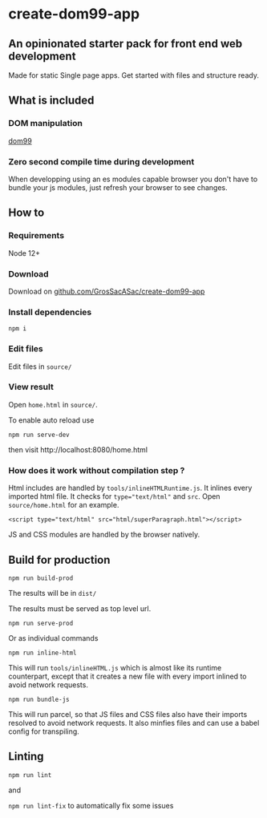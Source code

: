 # create-dom99-app

## An opinionated starter pack for front end web development

Made for static Single page apps. Get started with files and structure ready.


## What is included

### DOM manipulation

[dom99](https://dom99.now.sh/)


### Zero second compile time during development

When developping using an es modules capable browser you don't have to bundle your js modules, just refresh your browser to see changes.

## How to

### Requirements

Node 12+

### Download

Download on [github.com/GrosSacASac/create-dom99-app](https://github.com/GrosSacASac/create-dom99-app/archive/master.zip)


### Install dependencies

`npm i`

### Edit files

Edit files in `source/`

### View result

Open `home.html` in `source/`.


To enable auto reload use 


`npm run serve-dev`

then visit http://localhost:8080/home.html

### How does it work without compilation step ?

Html includes are handled by `tools/inlineHTMLRuntime.js`. It inlines every imported html file.  It checks for `type="text/html"` and `src`. Open `source/home.html` for an example.

```
<script type="text/html" src="html/superParagraph.html"></script>
```

JS and CSS modules are handled by the browser natively.

## Build for production

`npm run build-prod`

The results will be in `dist/`

The results must be served as top level url.

`npm run serve-prod`

Or as individual commands

`npm run inline-html`

This will run `tools/inlineHTML.js` which is almost like its runtime counterpart, except that it creates a new file with every import inlined to avoid network requests.

`npm run bundle-js`

This will run parcel, so that JS files and CSS files also have their imports resolved to avoid network requests. It also minfies files and can use a babel config for transpiling.

## Linting


`npm run lint`

and

`npm run lint-fix` to automatically fix some issues
 
